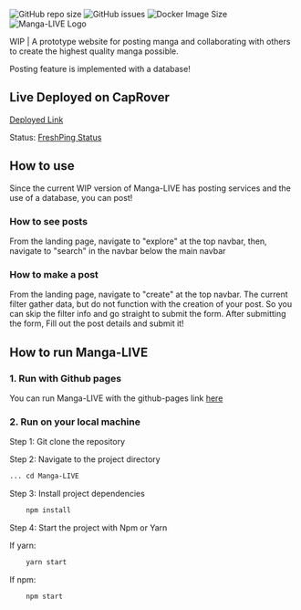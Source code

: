 ![GitHub repo size](https://img.shields.io/github/repo-size/Smerly/Manga-LIVE)
![GitHub issues](https://img.shields.io/github/issues/Smerly/Manga-LIVE)
![Docker Image Size](https://img.shields.io/docker/image-size/Smerly/Manga-LIVE/latest)
![Manga-LIVE Logo](https://cdn.discordapp.com/attachments/584882522211483754/899097291644862464/Manga-LIVE2.png)

WIP | A prototype website for posting manga and collaborating with others to create the highest quality manga possible.

Posting feature is implemented with a database!

## Live Deployed on CapRover

[Deployed Link](https://mangalive.dev.ernitar.me/#/)

Status: [FreshPing Status](https://statuspage.freshping.io/63558-MangaLIVE)

## How to use

Since the current WIP version of Manga-LIVE has posting services and the use of a database, you can post!

### How to see posts

From the landing page, navigate to "explore" at the top navbar, then, navigate to "search" in the navbar below the main navbar

### How to make a post

From the landing page, navigate to "create" at the top navbar. The current filter gather data, but do not function with the creation of your post. So you can skip the filter info and go straight to submit the form. After submitting the form, Fill out the post details and submit it!

## How to run Manga-LIVE

### 1. Run with Github pages

You can run Manga-LIVE with the github-pages link [here](https://smerly.github.io/Manga-LIVE/)

### 2. Run on your local machine

Step 1: Git clone the repository

Step 2: Navigate to the project directory

```bash
... cd Manga-LIVE
```

Step 3: Install project dependencies

```bash
    npm install
```

Step 4: Start the project with Npm or Yarn

If yarn:

```bash
    yarn start
```

If npm:

```bash
    npm start
```

